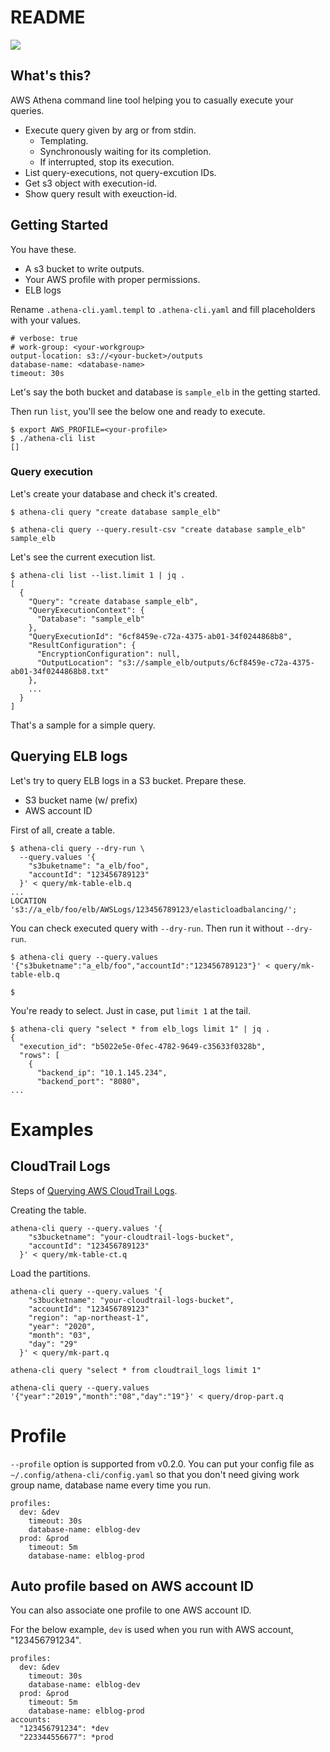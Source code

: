 # README
<img src="https://github.com/tmtk75/athena-cli/actions/workflows/ci.yaml/badge.svg"/>

## What's this?
AWS Athena command line tool helping you to casually execute your queries.

* Execute query given by arg or from stdin.
  - Templating.
  - Synchronously waiting for its completion.
  - If interrupted, stop its execution.
* List query-executions, not query-excution IDs.
* Get s3 object with execution-id.
* Show query result with exeuction-id.

## Getting Started
You have these.
* A s3 bucket to write outputs.
* Your AWS profile with proper permissions.
* ELB logs

Rename `.athena-cli.yaml.templ` to `.athena-cli.yaml` and fill placeholders with your values.
```
# verbose: true
# work-group: <your-workgroup>
output-location: s3://<your-bucket>/outputs
database-name: <database-name>
timeout: 30s
```
Let's say the both bucket and database is `sample_elb` in the getting started.

Then run `list`, you'll see the below one and ready to execute.
```
$ export AWS_PROFILE=<your-profile>
$ ./athena-cli list
[]
```

### Query execution
Let's create your database and check it's created.
```
$ athena-cli query "create database sample_elb"

$ athena-cli query --query.result-csv "create database sample_elb"
sample_elb
```

Let's see the current execution list.
```
$ athena-cli list --list.limit 1 | jq .
[
  {
    "Query": "create database sample_elb",
    "QueryExecutionContext": {
      "Database": "sample_elb"
    },
    "QueryExecutionId": "6cf8459e-c72a-4375-ab01-34f0244868b8",
    "ResultConfiguration": {
      "EncryptionConfiguration": null,
      "OutputLocation": "s3://sample_elb/outputs/6cf8459e-c72a-4375-ab01-34f0244868b8.txt"
    },
    ...
  }
]
```

That's a sample for a simple query.


## Querying ELB logs
Let's try to query ELB logs in a S3 bucket. Prepare these.
- S3 bucket name (w/ prefix)
- AWS account ID

First of all, create a table.
```
$ athena-cli query --dry-run \
  --query.values '{
    "s3buketname": "a_elb/foo",
    "accountId": "123456789123"
  }' < query/mk-table-elb.q
...
LOCATION 's3://a_elb/foo/elb/AWSLogs/123456789123/elasticloadbalancing/';
```

You can check executed query with `--dry-run`.
Then run it without `--dry-run`.
```
$ athena-cli query --query.values '{"s3buketname":"a_elb/foo","accountId":"123456789123"}' < query/mk-table-elb.q

$
```

You're ready to select. Just in case, put `limit 1` at the tail.
```
$ athena-cli query "select * from elb_logs limit 1" | jq .
{
  "execution_id": "b5022e5e-0fec-4782-9649-c35633f0328b",
  "rows": [
    {
      "backend_ip": "10.1.145.234",
      "backend_port": "8080",
...
```

# Examples
## CloudTrail Logs
Steps of [Querying AWS CloudTrail Logs](https://docs.aws.amazon.com/athena/latest/ug/cloudtrail-logs.html).

Creating the table.
```
athena-cli query --query.values '{
    "s3bucketname": "your-cloudtrail-logs-bucket",
    "accountId": "123456789123"
  }' < query/mk-table-ct.q
```

Load the partitions.
```
athena-cli query --query.values '{
    "s3bucketname": "your-cloudtrail-logs-bucket",
    "accountId": "123456789123"
    "region": "ap-northeast-1",
    "year": "2020",
    "month": "03",
    "day": "29"
  }' < query/mk-part.q
```

```
athena-cli query "select * from cloudtrail_logs limit 1"
```

```
athena-cli query --query.values '{"year":"2019","month":"08","day":"19"}' < query/drop-part.q
```

# Profile
`--profile` option is supported from v0.2.0.
You can put your config file as `~/.config/athena-cli/config.yaml`
so that you don't need giving work group name, database name every time you run.

```
profiles:
  dev: &dev
    timeout: 30s
    database-name: elblog-dev
  prod: &prod
    timeout: 5m
    database-name: elblog-prod
```

## Auto profile based on AWS account ID
You can also associate one profile to one AWS account ID.

For the below example, `dev` is used when you run with AWS account, "123456791234".
```
profiles:
  dev: &dev
    timeout: 30s
    database-name: elblog-dev
  prod: &prod
    timeout: 5m
    database-name: elblog-prod
accounts:
  "123456791234": *dev
  "223344556677": *prod
```

